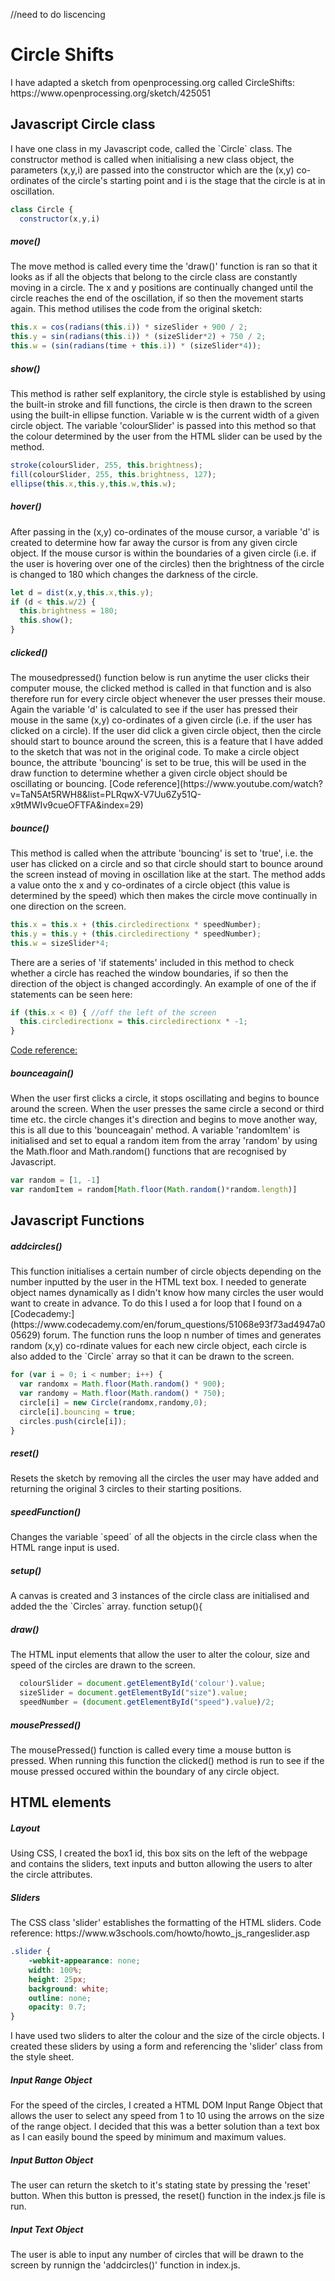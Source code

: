 //need to do liscencing
<h1>Circle Shifts</h1>
I have adapted a sketch from openprocessing.org called CircleShifts: https://www.openprocessing.org/sketch/425051

<h2>Javascript Circle class</h2>
<p>I have one class in my Javascript code, called the `Circle` class. The constructor method is called when initialising a new class object, the parameters (x,y,i) are passed into the constructor which  are the (x,y) co-ordinates of the circle's starting point and i is the stage 
that the circle is at in oscillation.</p>

``` javascript
class Circle {
  constructor(x,y,i)
```

<h5>move()</h5>
<p>The move method is called every time the 'draw()' function is ran so that it looks as if all the objects that belong to the circle class are constantly moving in a circle. The x and y positions are continually changed until the circle reaches the end of the oscillation, if so then the movement starts again. This method utilises the code from the original sketch:</p>

``` javascript  
this.x = cos(radians(this.i)) * sizeSlider + 900 / 2;
this.y = sin(radians(this.i)) * (sizeSlider*2) + 750 / 2;
this.w = (sin(radians(time + this.i)) * (sizeSlider*4));
```

<h5>show()</h5>
This method is rather self explanitory, the circle style is established by using the built-in stroke and fill functions, the circle is then drawn to the screen using the built-in ellipse function. Variable w is the current width of a given circle object. The variable 'colourSlider' is passed into this method so that the colour determined by the user from the HTML slider can be used by the method.

``` javascript
stroke(colourSlider, 255, this.brightness);
fill(colourSlider, 255, this.brightness, 127);
ellipse(this.x,this.y,this.w,this.w);
```

<h5>hover()</h5>
After passing in the (x,y) co-ordinates of the mouse cursor, a variable 'd' is created to determine how far away the cursor is from any given circle object. If the mouse cursor is within the boundaries of a given circle (i.e. if the user is hovering over one of the circles) then the brightness of the circle is changed to 180 which changes the darkness of the circle.

``` javascript
let d = dist(x,y,this.x,this.y);
if (d < this.w/2) {
  this.brightness = 180;
  this.show();
}
```

<h5>clicked()</h5>
The mousedpressed() function below is run anytime the user clicks their computer mouse, the clicked method is called in that function and is also therefore run for every circle object whenever the user presses their mouse. Again the variable 'd' is calculated to see if the user has pressed their mouse in the same (x,y) co-ordinates of a given circle (i.e. if the user has clicked on a circle). If the user did click a given circle object, then the circle should start to bounce around the screen, this is a feature that I have added to the sketch that was not in the original code. To make a circle object bounce, the attribute 'bouncing' is set to be true, this will be used in the draw function to determine whether a given circle object should be oscillating or bouncing. 
[Code reference](https://www.youtube.com/watch?v=TaN5At5RWH8&list=PLRqwX-V7Uu6Zy51Q-x9tMWIv9cueOFTFA&index=29)

<h5>bounce()</h5>
This method is called when the attribute 'bouncing' is set to 'true', i.e. the user has clicked on a circle and so that circle should start to bounce around the screen instead of moving in oscillation like at the start. The method adds a value onto the x and y co-ordinates of a circle object (this value is determined by the speed) which then makes the circle move continually in one direction on the screen.  
 
``` javascript
this.x = this.x + (this.circledirectionx * speedNumber);
this.y = this.y + (this.circledirectiony * speedNumber);
this.w = sizeSlider*4;
```
There are a series of 'if statements' included in this method to check whether a circle has reached the window boundaries, if so then the direction of the object is changed accordingly. An example of one of the if statements can be seen here:

``` javascript
if (this.x < 0) { //off the left of the screen
  this.circledirectionx = this.circledirectionx * -1;
}
```
[Code reference:](https://www.youtube.com/watch?v=Kp070rI_G48)

<h5>bounceagain()</h5>
When the user first clicks a circle, it stops oscillating and begins to bounce around the screen. When the user presses the same circle a second or third time etc. the circle changes it's direction and begins to move another way, this is all due to this 'bounceagain' method. A variable 'randomItem' is initialised and set to equal a random item from the array 'random' by using the Math.floor and Math.random() functions that are recognised by Javascript.

``` javascript
var random = [1, -1]
var randomItem = random[Math.floor(Math.random()*random.length)]
```

<h2> Javascript Functions</h2>

<h5> addcircles()</h5>
This function initialises a certain number of circle objects depending on the number inputted by the user in the HTML text box. I needed to generate object names dynamically as I didn't know how many circles the user would want to create in advance. To do this I used a for loop that I found on a [Codecademy:](https://www.codecademy.com/en/forum_questions/51068e93f73ad4947a005629) forum. The function runs the loop n number of times and generates random (x,y) co-rdinate values for each new circle object, each circle is also added to the `Circle` array so that it can be drawn to the screen.

``` javascript
for (var i = 0; i < number; i++) {
  var randomx = Math.floor(Math.random() * 900);
  var randomy = Math.floor(Math.random() * 750);
  circle[i] = new Circle(randomx,randomy,0);
  circle[i].bouncing = true;
  circles.push(circle[i]);
}
```

<h5>reset()</h5>
Resets the sketch by removing all the circles the user may have added and returning the original 3 circles to their starting positions.  

<h5>speedFunction()</h5>
Changes the variable `speed` of all the objects in the circle class when the HTML range input is used.

<h5>setup()</h5>
A canvas is created and 3 instances of the circle class are initialised and added the the `Circles` array.
function setup(){

<h5>draw()</h5>
The HTML input elements that allow the user to alter the colour, size and speed of the circles are drawn to the screen.

``` javascript
  colourSlider = document.getElementById('colour').value;
  sizeSlider = document.getElementById("size").value;
  speedNumber = (document.getElementById("speed").value)/2;
``` 

<h5>mousePressed()</h5>
The mousePressed() function is called every time a mouse button is pressed. When running this function the clicked() method is run to see if the mouse pressed occured within the boundary of any circle object.

<h2> HTML elements</h2>

<h5>Layout</h5>
Using CSS, I created the box1 id, this box sits on the left of the webpage and contains the sliders, text inputs and button allowing the users to alter the circle attributes.

<h5>Sliders</h5>
The CSS class 'slider' establishes the formatting of the HTML sliders. Code reference: https://www.w3schools.com/howto/howto_js_rangeslider.asp

``` css
.slider {
    -webkit-appearance: none;
    width: 100%;
    height: 25px;
    background: white;
    outline: none;
    opacity: 0.7;
}
``` 
I have used two sliders to alter the colour and the size of the circle objects. I created these sliders by using a form and referencing the 'slider' class from the style sheet. 

<h5>Input Range Object</h5>
For the speed of the circles, I created a HTML DOM Input Range Object that allows the user to select any speed from 1 to 10 using the arrows on the size of the range object. I decided that this was a better solution than a text box as I can easily bound the speed by minimum and maximum values.

<h5>Input Button Object</h5>
The user can return the sketch to it's stating state by pressing the 'reset' button. When this button is pressed, the reset() function in the index.js file is run.

<h5>Input Text Object</h5>
The user is able to input any number of circles that will be drawn to the screen by runnign the 'addcircles()' function in index.js.